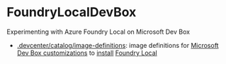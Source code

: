 # FoundryLocalDevBox
Experimenting with Azure Foundry Local on Microsoft Dev Box

* [.devcenter/catalog/image-definitions](.devcenter/catalog/image-definitions): image definitions for [Microsoft Dev Box customizations](https://learn.microsoft.com/en-us/azure/dev-box/concept-what-are-team-customizations) to [install](https://learn.microsoft.com/en-us/azure/ai-foundry/foundry-local/get-started) [Foundry Local](https://devblogs.microsoft.com/foundry/unlock-instant-on-device-ai-with-foundry-local/)